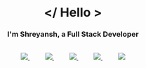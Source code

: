 <br/>  

# **<div align="center"></ Hello ></div>**  
  

### <div align="center">I'm Shreyansh, a Full Stack Developer</div>  
  

<br/>  

<div align="center">

<a href="https://www.instagram.com/_shreyansh25_/">
<img src="https://img.shields.io/badge/Instagram-%23E4405F.svg?style=for-the-badge&logo=Instagram&logoColor=white">
</a>
&nbsp;&nbsp;&nbsp;&nbsp;&nbsp;&nbsp;&nbsp;&nbsp;
<a href="https://leetcode.com/shreyansh-1711/">
<img src="https://img.shields.io/badge/leetcode-000000?style=for-the-badge&logo=leetcode&logoColor=yellow">
</a>
&nbsp;&nbsp;&nbsp;&nbsp;&nbsp;&nbsp;&nbsp;&nbsp;
<a href="https://www.linkedin.com/in/shreyansh-jain1711/">
<img src="https://img.shields.io/badge/Linkedin-%231DA1F2.svg?style=for-the-badge&logo=Linkedin&logoColor=white">
</a>
&nbsp;&nbsp;&nbsp;&nbsp;&nbsp;&nbsp;&nbsp;&nbsp;
<a href="https://codeforces.com/profile/_shreyansh25_">
<img src="https://img.shields.io/badge/codeforces-1aac14?style=for-the-badge&logo=codeforces&logoColor=white">
</a>
&nbsp;&nbsp;&nbsp;&nbsp;&nbsp;&nbsp;&nbsp;&nbsp;
<a href="https://github.com/shreyansh-1711">
<img src="https://img.shields.io/badge/github-330F63?style=for-the-badge&logo=Github&logoColor=white">
</a>

</div>